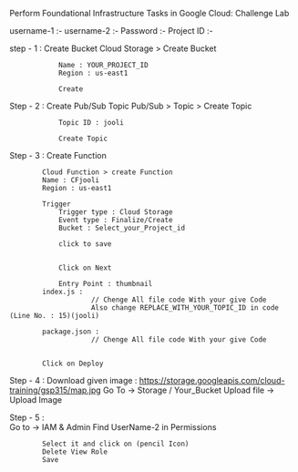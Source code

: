 Perform Foundational Infrastructure Tasks in Google Cloud: Challenge Lab


username-1 :-
username-2  :-
Password :- 
Project ID :-



step - 1 : Create Bucket
				Cloud Storage > Create Bucket
				
				Name : YOUR_PROJECT_ID
				Region : us-east1
				
				Create

Step - 2 : Create Pub/Sub Topic
				Pub/Sub > Topic > Create Topic
				
				Topic ID : jooli
				
				Create Topic

Step - 3 : Create Function
			
			Cloud Function > create Function 
			Name : CFjooli
			Region : us-east1
			
			Trigger
				Trigger type : Cloud Storage
				Event type : Finalize/Create
				Bucket : Select_your_Project_id
				
				click to save
			 			
			
				Click on Next
				
				Entry Point : thumbnail
			index.js :
						// Chenge All file code With your give Code 
						Also change REPLACE_WITH_YOUR_TOPIC_ID in code (Line No. : 15)(jooli)
						
			package.json : 
						// Chenge All file code With your give Code
						
			
			Click on Deploy

Step - 4 :
			Download given image : https://storage.googleapis.com/cloud-training/gsp315/map.jpg
			Go To -> Storage / Your_Bucket
			Upload file -> Upload Image 
			

Step - 5 : 	
			Go to -> IAM & Admin
			Find UserName-2 in Permissions
			
			Select it and click on (pencil Icon)
			Delete View Role
			Save